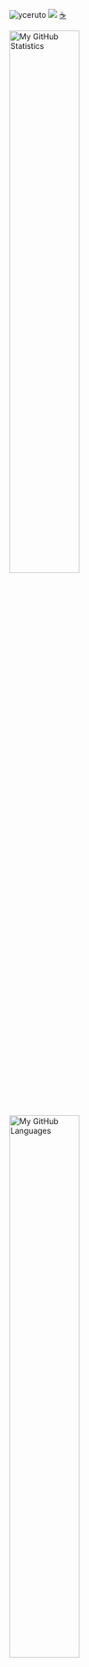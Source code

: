 <img src="https://komarev.com/ghpvc/?username=yceruto" alt="yceruto" /> [![](https://img.shields.io/static/v1?label=Sponsor&message=%E2%9D%A4&logo=GitHub&color=%23fe8e86)](https://github.com/sponsors/yceruto) <a href="https://www.buymeacoffee.com/yceruto">☕️</a>

<img alt="My GitHub Statistics" src="https://github-readme-stats.vercel.app/api?username=yceruto&show_icons=true&count_private=true&bg_color=0d1117&text_color=f0f6fc&hide_title=false&hide_border=true" width="50%"/> <img alt="My GitHub Languages" src="https://github-readme-stats.vercel.app/api/top-langs/?username=yceruto&layout=compact&langs_count=10&bg_color=0d1117&text_color=f0f6fc&hide_title=true&hide_border=true" width="50%"/>

<p>
  <br>
  Building https://github.com/open-solid just for fun.
</p>

<!--
**yceruto/yceruto** is a ✨ _special_ ✨ repository because its `README.md` (this file) appears on your GitHub profile.

Here are some ideas to get you started:

- 🔭 I’m currently working on ...
- 🌱 I’m currently learning ...
- 👯 I’m looking to collaborate on ...
- 🤔 I’m looking for help with ...
- 💬 Ask me about ...
- 📫 How to reach me: ...
- 😄 Pronouns: ...
- ⚡ Fun fact: ...
-->

